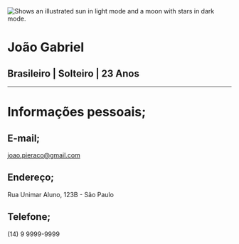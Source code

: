 <picture>
  <source media="(prefers-color-scheme: dark)" srcset="https://user-images.githubusercontent.com/25423296/163456776-7f95b81a-f1ed-45f7-b7ab-8fa810d529fa.png">
  <source media="(prefers-color-scheme: light)" srcset="https://user-images.githubusercontent.com/25423296/163456779-a8556205-d0a5-45e2-ac17-42d089e3c3f8.png">
  <img alt="Shows an illustrated sun in light mode and a moon with stars in dark mode." src="https://user-images.githubusercontent.com/25423296/163456779-a8556205-d0a5-45e2-ac17-42d089e3c3f8.png">
</picture>

# João Gabriel

## Brasileiro | Solteiro | 23 Anos

---
# Informações pessoais;
## E-mail;
 joao.pieraco@gmail.com

## Endereço;
 Rua Unimar Aluno, 123B - São Paulo

## Telefone;
 (14) 9 9999-9999
 
